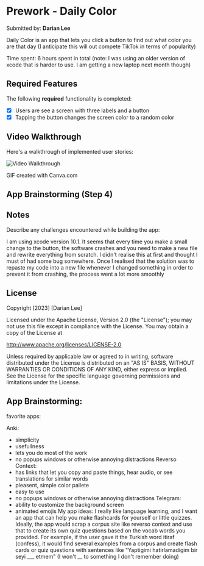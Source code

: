 # Prework - Daily Color

Submitted by: **Darian Lee**

Daily Color is an app that lets you click a button to find out what color you are that day (I anticipate this will out compete TikTok in terms of popularity)

Time spent: 6 hours spent in total (note: I was using an older version of xcode that is harder to use. I am getting a new laptop next month though)

## Required Features

The following **required** functionality is completed:

- [x] Users are see a screen with three labels and a button
- [x] Tapping the button changes the screen color to a random color

## Video Walkthrough

Here's a walkthrough of implemented user stories:

<img src='![](Daily Color Demo.gif)' width='' alt='Video Walkthrough' />


GIF created with Canva.com


## App Brainstorming (Step 4)

## Notes

Describe any challenges encountered while building the app:

I am using xcode version 10.1. It seems that every time you make a small change to the button,
the software crashes and you need to make a new file and rewrite everything from scratch. I didn't realise this at first and thought I must of had some bug somewhere.
Once I realised that the solution was to repaste my code into a new file whenever I changed something in order to prevent it from crashing, the process went a lot more smoothly

## License

Copyright [2023] [Darian Lee]

Licensed under the Apache License, Version 2.0 (the "License");
you may not use this file except in compliance with the License.
You may obtain a copy of the License at

http://www.apache.org/licenses/LICENSE-2.0

Unless required by applicable law or agreed to in writing, software
distributed under the License is distributed on an "AS IS" BASIS,
WITHOUT WARRANTIES OR CONDITIONS OF ANY KIND, either express or implied.
See the License for the specific language governing permissions and
limitations under the License.

## App Brainstorming:

favorite apps:

Anki:
- simplicity
- usefullness
- lets you do most of the work
- no popups windows or otherwise annoying distractions 
Reverso Context:
- has links that let you copy and paste things, hear audio, or see translations for similar words
- pleasent, simple color pallete
- easy to use
- no popups windows or otherwise annoying distractions
Telegram:
- ability to customize the background screen
- animated emojis
My app ideas:
I really like language learning, and I want an app that can help you make flashcards for yourself or little quizzes. 
Ideally, the app would scrap a corpus site like reverso context and use that to create its own quiz questions based on the vocab words you provided. For example, 
if the user gave it the Turkish word itiraf (confess), it would find several examples from a corpus and create flash cards or quiz questions with sentences like
"Yaptigimi hatirlamadigim bir seyi ___ etmem" (I won't __ to something I don't remember doing)
